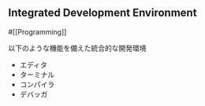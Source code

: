 ## Integrated Development Environment

#[[Programming]]

以下のような機能を備えた統合的な開発環境
- エディタ
- ターミナル
- コンパイラ
- デバッガ
